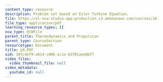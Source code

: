 ```yaml
---
content_type: resource
description: Problem set based on Euler Turbine Equation.
file: https://ol-ocw-studio-app-production.s3.amazonaws.com/courses/16-01-unified-engineering-i-ii-iii-iv-fall-2005-spring-2006/38fc4ef9a614c006ac1e63781aee8bf7_p9.PDF
file_type: application/pdf
learning_resource_types: []
ocw_type: OCWFile
parent_title: Thermodynamics and Propulsion
parent_type: CourseSection
resourcetype: Document
title: p9.PDF
uid: 38fc4ef9-a614-c006-ac1e-63781aee8bf7
video_files:
  video_thumbnail_file: null
video_metadata:
  youtube_id: null
---
```

